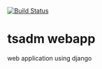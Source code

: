 [![Build Status](https://travis-ci.org/tsadm/webapp.svg?branch=master)](https://travis-ci.org/tsadm/webapp)

# tsadm webapp
web application using django
